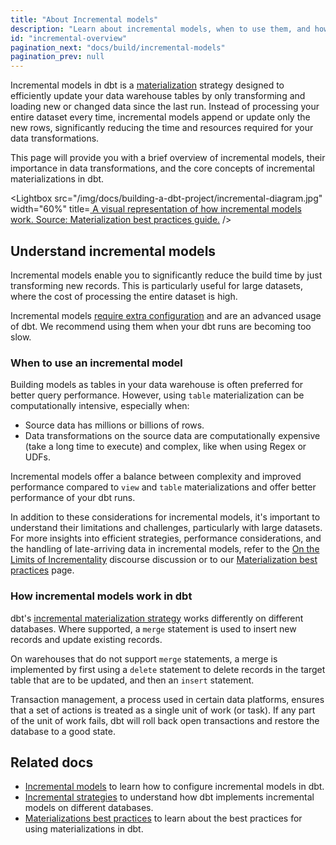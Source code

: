 ```yaml
---
title: "About Incremental models"
description: "Learn about incremental models, when to use them, and how they work in dbt."
id: "incremental-overview"
pagination_next: "docs/build/incremental-models"
pagination_prev: null
---
```


Incremental models in dbt is a [materialization](/docs/build/materializations) strategy designed to efficiently update your data warehouse tables by only transforming and loading new or changed data since the last run. Instead of processing your entire dataset every time, incremental models append or update only the new rows, significantly reducing the time and resources required for your data transformations.

This page will provide you with a brief overview of incremental models, their importance in data transformations, and the core concepts of incremental materializations in dbt.

<Lightbox src="/img/docs/building-a-dbt-project/incremental-diagram.jpg" width="60%" title=<a href="https://docs.getdbt.com/best-practices/materializations/1-guide-overview"> A visual representation of how incremental models work. Source: Materialization best practices guide.</a> />

## Understand incremental models

Incremental models enable you to significantly reduce the build time by just transforming new records. This is particularly useful for large datasets, where the cost of processing the entire dataset is high.

Incremental models [require extra configuration](/docs/build/incremental-models) and are an advanced usage of dbt. We recommend using them when your dbt runs are becoming too slow.

### When to use an incremental model

Building models as tables in your data warehouse is often preferred for better query performance. However, using `table` materialization can be computationally intensive, especially when:

- Source data has millions or billions of rows.
- Data transformations on the source data are computationally expensive (take a long time to execute) and complex, like when using Regex or UDFs.

Incremental models offer a balance between complexity and improved performance compared to `view` and `table` materializations and offer better performance of your dbt runs.

In addition to these considerations for incremental models, it's important to understand their limitations and challenges, particularly with large datasets. For more insights into efficient strategies, performance considerations, and the handling of late-arriving data in incremental models, refer to the [On the Limits of Incrementality](https://discourse.getdbt.com/t/on-the-limits-of-incrementality/303) discourse discussion or to our [Materialization best practices](/best-practices/materializations/2-available-materializations) page.

### How incremental models work in dbt

dbt's [incremental materialization strategy](/docs/build/incremental-strategy) works differently on different databases. Where supported, a `merge` statement is used to insert new records and update existing records.

On warehouses that do not support `merge` statements, a merge is implemented by first using a `delete` statement to delete records in the target table that are to be updated, and then an `insert` statement.

Transaction management, a process used in certain data platforms, ensures that a set of actions is treated as a single unit of work (or task). If any part of the unit of work fails, dbt will roll back open transactions and restore the database to a good state.

## Related docs
- [Incremental models](/docs/build/incremental-models) to learn how to configure incremental models in dbt.
- [Incremental strategies](/docs/build/incremental-strategy) to understand how dbt implements incremental models on different databases.
- [Materializations best practices](/best-practices/materializations/1-guide-overview) to learn about the best practices for using materializations in dbt.
